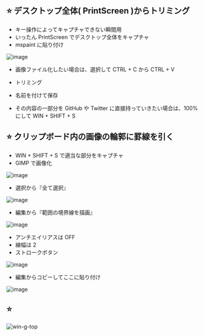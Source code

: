 ## ⭐ デスクトップ全体( PrintScreen )からトリミング
- キー操作によってキャプチャできない瞬間用
- いったん PrintScreen でデスクトップ全体をキャプチャ
- mspaint に貼り付け

![image](https://user-images.githubusercontent.com/1501327/144366328-91120f56-b2d1-48b0-a4b4-3df3a107454d.png)

- 画像ファイル化したい場合は、選択して CTRL + C から CTRL + V
- トリミング
- 名前を付けて保存

- その内容の一部分を GitHub や Twitter に直接持っていきたい場合は、100% にして WIN + SHIFT + S

## ⭐ クリップボード内の画像の輪郭に罫線を引く
- WIN + SHIFT + S で適当な部分をキャプチャ
- GIMP で画像化

![image](https://user-images.githubusercontent.com/1501327/144367328-cbfdf239-6aa9-45ff-a963-a8f6c03868b1.png)

- 選択から『全て選択』

![image](https://user-images.githubusercontent.com/1501327/144367509-81a3dd4e-a068-4e92-86e7-f75a1a1ab33e.png)

- 編集から『範囲の境界線を描画』

![image](https://user-images.githubusercontent.com/1501327/144367596-c4c64a1a-a2af-4dd7-891f-458fc30b7ca3.png)

- アンチエイリアスは OFF
- 線幅は 2
- ストロークボタン

![image](https://user-images.githubusercontent.com/1501327/144367846-7b8a6a23-5630-4802-bb5e-5b370eea8ab8.png)

- 編集からコピーしてここに貼り付け

![image](https://user-images.githubusercontent.com/1501327/144368054-3b8688f7-4e27-4c10-b62b-7f11d966bff6.png)


## ⭐ 

![win-g-top](https://user-images.githubusercontent.com/1501327/144552646-a3c65e65-4bbe-47dc-b438-0a34b2157572.png)
